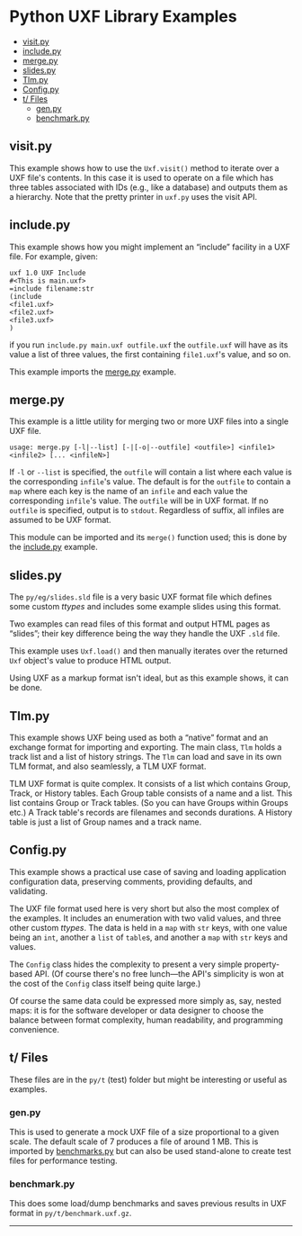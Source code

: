 # Python UXF Library Examples

- [visit.py](#visit-py)
- [include.py](#include-py)
- [merge.py](#merge-py)
- [slides.py](#slides-py)
- [Tlm.py](#tlm-py)
- [Config.py](#config-py)
- [t/ Files](#t--files)
    - [gen.py](#gen-py)
    - [benchmark.py](#benchmark-py)


## visit.py

This example shows how to use the `Uxf.visit()` method to iterate over a UXF
file's contents. In this case it is used to operate on a file which has
three tables associated with IDs (e.g., like a database) and outputs them as
a hierarchy. Note that the pretty printer in `uxf.py` uses the visit API.

## include.py

This example shows how you might implement an “include” facility in a UXF
file. For example, given:

    uxf 1.0 UXF Include
    #<This is main.uxf>
    =include filename:str
    (include
    <file1.uxf>
    <file2.uxf>
    <file3.uxf>
    )

if you run `include.py main.uxf outfile.uxf` the `outfile.uxf` will have as
    its value a list of three values, the first containing ``file1.uxf``'s
    value, and so on.

This example imports the [merge.py](#merge-py) example.

## merge.py

This example is a little utility for merging two or more UXF files into a
single UXF file.

`usage: merge.py [-l|--list] [-|[-o|--outfile] <outfile>] <infile1> <infile2> [... <infileN>]`

If `-l` or `--list` is specified, the `outfile` will contain a list where
each value is the corresponding ``infile``'s value. The default is for the
`outfile` to contain a `map` where each key is the name of an `infile` and
each value the corresponding ``infile``'s value. The `outfile` will be in
UXF format. If no `outfile` is specified, output is to `stdout`. Regardless
of suffix, all infiles are assumed to be UXF format.

This module can be imported and its `merge()` function used; this is done by
the [include.py](#include-py) example.

## slides.py

The `py/eg/slides.sld` file is a very basic UXF format file which defines
some custom _ttypes_ and includes some example slides using this format.

Two examples can read files of this format and output HTML pages as
“slides”; their key difference being the way they handle the UXF `.sld`
file.

This example uses `Uxf.load()` and then manually iterates over the returned
`Uxf` object's value to produce HTML output.

Using UXF as a markup format isn't ideal, but as this example shows, it can
be done.

## Tlm.py

This example shows UXF being used as both a “native” format and an exchange
format for importing and exporting. The main class, `Tlm` holds a track list
and a list of history strings. The `Tlm` can load and save in its own TLM
format, and also seamlessly, a TLM UXF format.

TLM UXF format is quite complex. It consists of a list which contains Group,
Track, or History tables. Each Group table consists of a name and a list.
This list contains Group or Track tables. (So you can have Groups within
Groups etc.) A Track table's records are filenames and seconds durations. A
History table is just a list of Group names and a track name.

## Config.py

This example shows a practical use case of saving and loading application
configuration data, preserving comments, providing defaults, and validating.

The UXF file format used here is very short but also the most complex of the
examples. It includes an enumeration with two valid values, and three other
custom _ttypes_. The data is held in a `map` with `str` keys, with one value
being an `int`, another a `list` of ``table``s, and another a `map` with
`str` keys and values.

The `Config` class hides the complexity to present a very simple
property-based API. (Of course there's no free lunch—the API's simplicity is
won at the cost of the `Config` class itself being quite large.)

Of course the same data could be expressed more simply as, say, nested maps:
it is for the software developer or data designer to choose the balance
between format complexity, human readability, and programming convenience.

## t/ Files

These files are in the `py/t` (test) folder but might be interesting or
useful as examples.

### gen.py

This is used to generate a mock UXF file of a size proportional to a given
scale. The default scale of 7 produces a file of around 1 MB. This is
imported by [benchmarks.py](#benchmark-py) but can also be used stand-alone
to create test files for performance testing.

### benchmark.py

This does some load/dump benchmarks and saves previous results in UXF format
in `py/t/benchmark.uxf.gz`.

---
